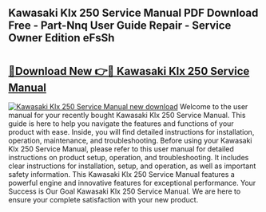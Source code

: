 ## Kawasaki Klx 250 Service Manual PDF Download Free - Part-Nnq User Guide Repair - Service Owner Edition eFsSh

# <h2><a href="http://bc3975.oget.top/?id=Kawasaki+Klx+250+Service+Manual">🔗Download New 👉🔴 Kawasaki Klx 250 Service Manual</a></h2>

[![Kawasaki Klx 250 Service Manual new download](https://i.imgur.com/5g1atiW.png)](http://bc3975.oget.top/?id=Kawasaki+Klx+250+Service+Manual)
Welcome to the user manual for your recently bought Kawasaki Klx 250 Service Manual. This guide is here to help you navigate the features and functions of your product with ease. Inside, you will find detailed instructions for installation, operation, maintenance, and troubleshooting. Before using your Kawasaki Klx 250 Service Manual, please refer to this user manual for detailed instructions on product setup, operation, and troubleshooting. It includes clear instructions for installation, setup, and operation, as well as important safety information. This Kawasaki Klx 250 Service Manual features a powerful engine and innovative features for exceptional performance. Your Success is Our Goal Kawasaki Klx 250 Service Manual. We are here to ensure your complete satisfaction with your new product.
